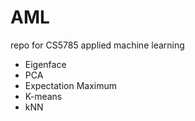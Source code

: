 # AML
repo for CS5785 applied machine learning

* Eigenface
* PCA
* Expectation Maximum
* K-means
* kNN
